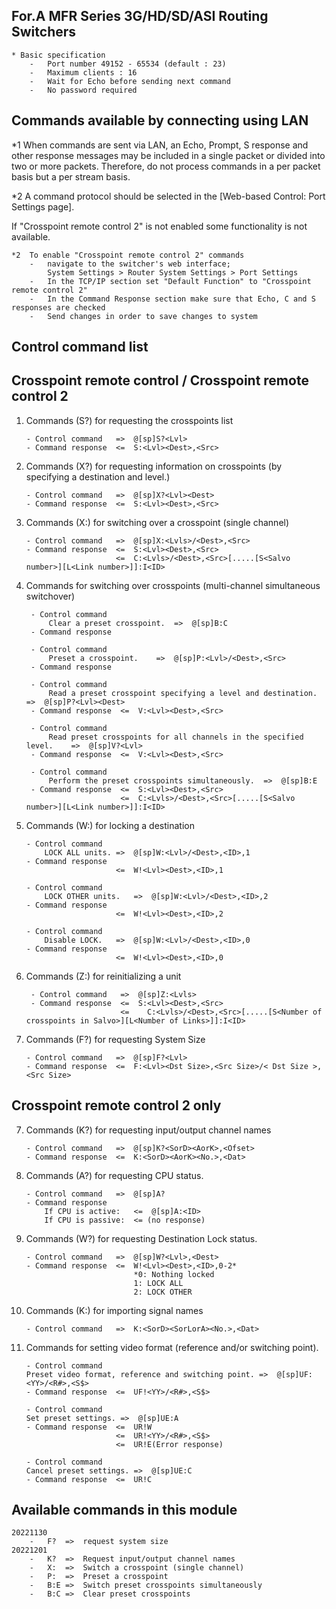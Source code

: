 ##  For.A MFR Series 3G/HD/SD/ASI Routing Switchers

    * Basic specification
        -   Port number 49152 - 65534 (default : 23)
        -   Maximum clients : 16
        -   Wait for Echo before sending next command
        -   No password required
        
##  Commands available by connecting using LAN

*1 When commands are sent via LAN, an Echo, Prompt, S response and other response messages may be included in a single packet or divided into two or more packets. Therefore, do not process commands in a per packet basis but a per stream basis.

*2 A command protocol should be selected in the [Web-based Control: Port Settings page]. 

If "Crosspoint remote control 2" is not enabled some functionality is not available.

    *2  To enable "Crosspoint remote control 2" commands
        -   navigate to the switcher's web interface;
            System Settings > Router System Settings > Port Settings
        -   In the TCP/IP section set "Default Function" to "Crosspoint remote control 2"
        -   In the Command Response section make sure that Echo, C and S responses are checked
        -   Send changes in order to save changes to system

##  Control command list

##  Crosspoint remote control / Crosspoint remote control 2 
 
1)  Commands (S?) for requesting the crosspoints list

        - Control command   =>  @[sp]S?<Lvl>
        - Command response  <=  S:<Lvl><Dest>,<Src>
 
2)  Commands (X?) for requesting information on crosspoints (by specifying a destination and level.)

        - Control command   =>  @[sp]X?<Lvl><Dest>
        - Command response  <=  S:<Lvl><Dest>,<Src>

3)  Commands (X:) for switching over a crosspoint (single channel)

        - Control command   =>  @[sp]X:<Lvls>/<Dest>,<Src>
        - Command response  <=  S:<Lvl><Dest>,<Src>
                            <=  C:<Lvls>/<Dest>,<Src>[.....[S<Salvo number>][L<Link number>]]:I<ID>

4) Commands for switching over crosspoints (multi-channel simultaneous switchover)

        - Control command 
            Clear a preset crosspoint.  =>  @[sp]B:C        
        - Command response

        - Control command 
            Preset a crosspoint.    =>  @[sp]P:<Lvl>/<Dest>,<Src>     
        - Command response
    
        - Control command 
            Read a preset crosspoint specifying a level and destination.    =>  @[sp]P?<Lvl><Dest>    
        - Command response  <=  V:<Lvl><Dest>,<Src>

        - Control command 
            Read preset crosspoints for all channels in the specified level.    =>  @[sp]V?<Lvl>    
        - Command response  <=  V:<Lvl><Dest>,<Src>

        - Control command 
            Perform the preset crosspoints simultaneously.  =>  @[sp]B:E 
        - Command response  <=  S:<Lvl><Dest>,<Src>
                            <=  C:<Lvls>/<Dest>,<Src>[.....[S<Salvo number>][L<Link number>]]:I<ID>

5)  Commands (W:) for locking a destination

        - Control command 
            LOCK ALL units. =>  @[sp]W:<Lvl>/<Dest>,<ID>,1
        - Command response
                            <=  W!<Lvl><Dest>,<ID>,1
    
        - Control command 
            LOCK OTHER units.   =>  @[sp]W:<Lvl>/<Dest>,<ID>,2
        - Command response
                            <=  W!<Lvl><Dest>,<ID>,2

        - Control command 
            Disable LOCK.   =>  @[sp]W:<Lvl>/<Dest>,<ID>,0
        - Command response
                            <=  W!<Lvl><Dest>,<ID>,0

6) Commands (Z:) for reinitializing a unit
            
        - Control command   =>  @[sp]Z:<Lvls>
        - Command response  <=  S:<Lvl><Dest>,<Src> 
                            <=    C:<Lvls>/<Dest>,<Src>[.....[S<Number of crosspoints in Salvo>][L<Number of Links>]]:I<ID>

11) Commands (F?) for requesting System Size
            
        - Control command   =>  @[sp]F?<Lvl>
        - Command response  <=  F:<Lvl><Dst Size>,<Src Size>/< Dst Size >,<Src Size>

##  Crosspoint remote control 2 only

7)  Commands (K?) for requesting input/output channel names

        - Control command   =>  @[sp]K?<SorD><AorK>,<Ofset>
        - Command response  <=  K:<SorD><AorK><No.>,<Dat>
 
8)  Commands (A?) for requesting CPU status.

        - Control command   =>  @[sp]A?
        - Command response  
            If CPU is active:   <=  @[sp]A:<ID>
            If CPU is passive:  <= (no response) 
 
9)  Commands (W?) for requesting Destination Lock status.

        - Control command   =>  @[sp]W?<Lvl>,<Dest>
        - Command response  <=  W!<Lvl><Dest>,<ID>,0-2* 
                                *0: Nothing locked
                                1: LOCK ALL
                                2: LOCK OTHER
 
10) Commands (K:) for importing signal names

        - Control command   =>  K:<SorD><SorLorA><No.>,<Dat>

12) Commands for setting video format (reference and/or switching point).

        - Control command   
        Preset video format, reference and switching point. =>  @[sp]UF:<YY>/<R#>,<S$>
        - Command response  <=  UF!<YY>/<R#>,<S$>

        - Control command   
        Set preset settings. =>  @[sp]UE:A
        - Command response  <=  UR!W
                            <=  UR!<YY>/<R#>,<S$>
                            <=  UR!E(Error response)

        - Control command   
        Cancel preset settings. =>  @[sp]UE:C
        - Command response  <=  UR!C

## Available commands in this module

    20221130
        -   F?  =>  request system size  
    20221201
        -   K?  =>  Request input/output channel names
        -   X:  =>  Switch a crosspoint (single channel)
        -   P:  =>  Preset a crosspoint
        -   B:E =>  Switch preset crosspoints simultaneously
        -   B:C =>  Clear preset crosspoints 
